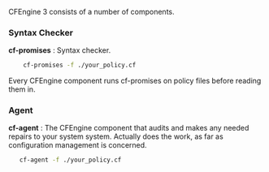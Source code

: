 CFEngine 3 consists of a number of components.

### Syntax Checker

**cf-promises**
: Syntax checker.

```bash
    cf-promises -f ./your_policy.cf
```
Every CFEngine component runs cf-promises on policy files before reading them in.


### Agent

**cf-agent**
: The CFEngine component that audits and makes any needed repairs to your system system. Actually does the work, as far as configuration management is concerned.

```bash
   cf-agent -f ./your_policy.cf
```
